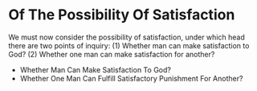 # Of The Possibility Of Satisfaction

We must now consider the possibility of satisfaction, under which head there are two points of inquiry:
(1) Whether man can make satisfaction to God?
(2) Whether one man can make satisfaction for another?

* Whether Man Can Make Satisfaction To God?
* Whether One Man Can Fulfill Satisfactory Punishment For Another?